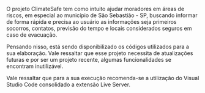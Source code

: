 O projeto ClimateSafe tem como intuito ajudar moradores em áreas de riscos, em especial ao município de São Sebastião - SP, buscando informar de forma rápida e precisa ao usuário as informações seja primeiros socorros, contatos, previsão do tempo e locais considerados seguros em caso de evacuação.

Pensando nisso, está sendo disponibilizado os códigos utilizados para a sua elaboração. Vale ressaltar que esse projeto necessita de atualizações futuras e por ser um projeto recente, algumas funcionalidades se encontram inutilizável.

Vale ressaltar que para a sua execução recomenda-se a utilização do Visual Studio Code consolidado a extensão Live Server. 
